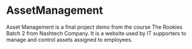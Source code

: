# AssetManagement

Asset Management is a final project demo from the course The Rookies Batch 2 from Nashtech Company. 
It is a website used by IT supporters to manage and control assets assigned to employees.
